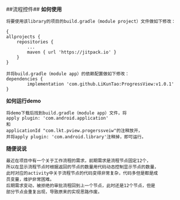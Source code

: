 ##流程控件##
**如何使用**

	将要使用该library的项目的build.gradle（module project）文件做如下修改：

	{
	allprojects {
		repositories {
			...
			maven { url 'https://jitpack.io' }
		}
	}

	并将build.gradle（module app）的依赖配置做如下修改：
	dependencies {
	        implementation 'com.github.LiKunTao:ProgressView:v1.0.1'
	}

**如何运行demo**
	
	将demo下载后找到build.gradle（module app）文件，将
	apply plugin: 'com.android.application'
	和
	applicationId "com.lkt.pview.progerssveiw"的注释放开，
	并将apply plugin: 'com.android.library'注释掉，即可运行。


**随便说说**

	最近在项目中有一个关于工作流程的需求，前期需求是流程节点固定12个，
	所以在显示流程节点时根据返回的节点的数量用代码动态控制显示节点的数量，
	此时对应的activity中关于流程节点的代码变得非常复杂，代码多但是都是成
	员变量，维护非常困难。
	后期需求变动，被拒绝的审批流程回到上一个节点，此时还是12个节点，但是
	部分节点会重复出现，导致原来的实现思路作废。
